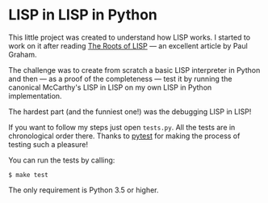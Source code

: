 # LISP in LISP in Python

This little project was created to understand how LISP works. I started to work on it after reading
[The Roots of LISP][1] — an excellent article by Paul Graham.

The challenge was to create from scratch a basic LISP interpreter in Python
and then — as a proof of the completeness — test it by running the canonical
McCarthy's LISP in LISP on my own LISP in Python implementation.

The hardest part (and the funniest one!) was the debugging LISP in LISP!

If you want to follow my steps just open `tests.py`. All the tests are in chronological
order there. Thanks to [pytest][2] for making the process of testing such a pleasure!

You can run the tests by calling:

    $ make test

The only requirement is Python 3.5 or higher.

[1]: http://www.paulgraham.com/rootsoflisp.html
[2]: http://pytest.org/
